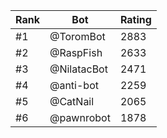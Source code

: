 Rank|Bot|Rating
---|---|---
#1|@ToromBot|2883
#2|@RaspFish|2633
#3|@NilatacBot|2471
#4|@anti-bot|2259
#5|@CatNail|2065
#6|@pawnrobot|1878
